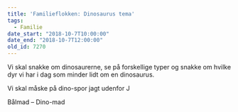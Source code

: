 ```yaml
---
title: 'Familieflokken: Dinosaurus tema'
tags:
  - Familie
date_start: "2018-10-7T10:00:00"
date_end: "2018-10-7T12:00:00"
old_id: 7270
---
```

<p class="Textbody">Vi skal snakke om dinosaurerne, se på forskellige typer og snakke om hvilke dyr vi har i dag som minder lidt om en dinosaurus.</p><p class="Textbody">Vi skal måske på dino-spor jagt udenfor J</p>

Bålmad – Dino-mad
